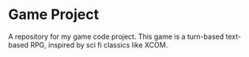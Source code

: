 # Game Project
A repository for my game code project. This game is a turn-based text-based RPG, inspired by sci fi classics like XCOM.
